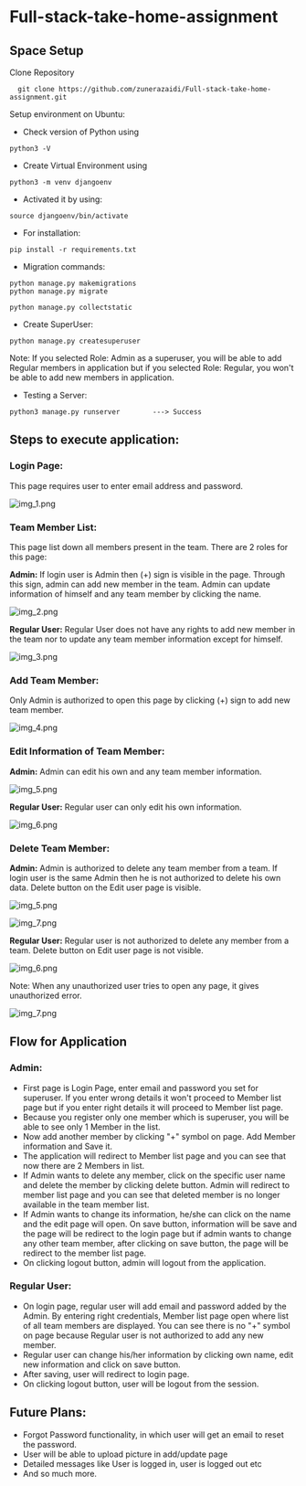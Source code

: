 # Full-stack-take-home-assignment

## Space Setup

Clone Repository
```
  git clone https://github.com/zunerazaidi/Full-stack-take-home-assignment.git
```

Setup environment on Ubuntu:

- Check version of Python using
```
python3 -V
```
- Create Virtual Environment using 
```
python3 -m venv djangoenv
```
- Activated it by using:
```
source djangoenv/bin/activate
```
- For installation:
```
pip install -r requirements.txt
```
- Migration commands:
```
python manage.py makemigrations
python manage.py migrate
```
```
python manage.py collectstatic
```
- Create SuperUser:
```
python manage.py createsuperuser
```
Note: If you selected Role: Admin as a superuser, you will be able to add Regular members in application but if you selected Role: Regular, you won't be able to add new members in application.

- Testing a Server:
```
python3 manage.py runserver        ---> Success
```
## Steps to execute application: 
### Login Page:
  This page requires user to enter email address and password.

  ![img_1.png](docs/login.png)

### Team Member List: 
  This page list down all members present in the team. There are 2 roles for this page:

**Admin:**
  If login user is Admin then (+) sign is visible in the page. Through this sign, admin can add new member in the team. Admin can update information of himself and any team member by clicking the name. 

  ![img_2.png](docs/member_list_admin.png)

**Regular User:**
  Regular User does not have any rights to add new member in the team nor to update any team member information except for himself.

  ![img_3.png](docs/member_list_regular.png)

### Add Team Member:
  Only Admin is authorized to open this page by clicking (+) sign to add new team member.

  ![img_4.png](docs/add_team_member.png)

### Edit Information of Team Member:

**Admin:**
  Admin can edit his own and any team member information.

  ![img_5.png](docs/edit_team_member_admin.png)

**Regular User:**
  Regular user can only edit his own information.
  
  ![img_6.png](docs/edit_tem_member_regular.png)

### Delete Team Member:

**Admin:**
  Admin is authorized to delete any team member from a team. If login user is the same Admin then he is not authorized to delete his own data. Delete button on the Edit user page is visible.

  ![img_5.png](docs/edit_team_member_admin.png)

  ![img_7.png](docs/delete_member_confirmation.png)

**Regular User:**
  Regular user is not authorized to delete any member from a team. Delete button on Edit user page is not visible.

  ![img_6.png](docs/edit_tem_member_regular.png)
  
Note: When any unauthorized user tries to open any page, it gives unauthorized error.

  ![img_7.png](docs/unauthorized_error.png)

## Flow for Application

### Admin:

- First page is Login Page, enter email and password you set for superuser. If you enter wrong details it won't proceed to Member list page but if you enter right details it will proceed to Member list page.
- Because you register only one member which is superuser, you will be able to see only 1 Member in the list. 
- Now add another member by clicking "+" symbol on page. Add Member information and Save it.
- The application will redirect to Member list page and you can see that now there are 2 Members in list.
- If Admin wants to delete any member, click on the specific user name and delete the member by clicking delete button. Admin will redirect to member list page and you can see that deleted member is no longer available in the team member list.
- If Admin wants to change its information, he/she can click on the name and the edit page will open. On save button, information will be save and the page will be redirect to the login page but if admin wants to change any other team member, after clicking on save button, the page will be redirect to the member list page. 
- On clicking logout button, admin will logout from the application.

### Regular User:

- On login page, regular user will add email and password added by the Admin. By entering right credentials, Member list page open where list of all team members are displayed. You can see there is no "+" symbol on page because Regular user is not authorized to add any new member.
- Regular user can change his/her information by clicking own name, edit new information and click on save button. 
- After saving, user will redirect to login page.
- On clicking logout button, user will be logout from the session.

## Future Plans:

- Forgot Password functionality, in which user will get an email to reset the password.
- User will be able to upload picture in add/update page
- Detailed messages like User is logged in, user is logged out etc
- And so much more.